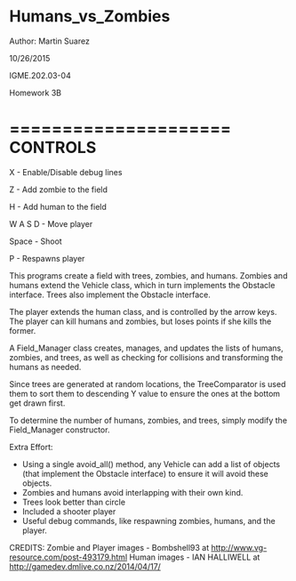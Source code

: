 # Humans_vs_Zombies
Author: Martin Suarez

10/26/2015

IGME.202.03-04

Homework 3B

=====================
 CONTROLS
=====================
X - Enable/Disable debug lines

Z - Add zombie to the field

H - Add human to the field     

W A S D - Move player    

Space - Shoot     

P - Respawns player       
                    
This programs create a field with trees, zombies, and humans.
Zombies and humans extend the Vehicle class, which in turn
implements the Obstacle interface. Trees also implement the
Obstacle interface.

The player extends the human class, and is controlled by the arrow 
keys. The player can kill humans and zombies, but loses points if
she kills the former.

A Field_Manager class creates, manages, and updates the lists
of humans, zombies, and trees, as well as checking for collisions
and transforming the humans as needed.

Since trees are generated at random locations, the TreeComparator
is used them to sort them to descending Y value to ensure the ones
at the bottom get drawn first.

To determine the number of humans, zombies, and trees, simply modify
the Field_Manager constructor.

Extra Effort: 
* Using a single avoid_all() method, any Vehicle can add a list of
objects (that implement the Obstacle interface) to ensure it will
avoid these objects. 
* Zombies and humans avoid interlapping with their own kind.
* Trees look better than circle
* Included a shooter player
* Useful debug commands, like respawning zombies, humans, and the player.

CREDITS:
Zombie and Player images - Bombshell93 at http://www.vg-resource.com/post-493179.html
Human images - IAN HALLIWELL at http://gamedev.dmlive.co.nz/2014/04/17/

